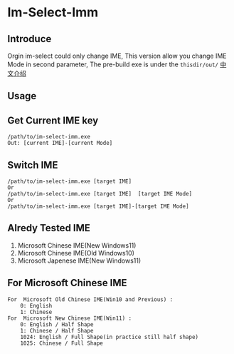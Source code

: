 # Im-Select-Imm

## Introduce 
Orgin im-select could only change IME,
This version allow you change IME Mode in second parameter,
The pre-build exe is under the `thisdir/out/`
[中文介绍](./README_CN.md)

## Usage 

## Get Current IME key

```shell
/path/to/im-select-imm.exe
Out: [current IME]-[current Mode]
```

## Switch IME

```shell
/path/to/im-select-imm.exe [target IME]  
Or
/path/to/im-select-imm.exe [target IME]  [target IME Mode]
Or
/path/to/im-select-imm.exe [target IME]-[target IME Mode]
```
## Alredy Tested IME

1. Microsoft Chinese IME(New Windows11)
2. Microsoft Chinese IME(Old Windows10)
3. Microsoft Japenese IME(New Windows11)

## For Microsoft Chinese IME

```
For  Microsoft Old Chinese IME(Win10 and Previous) :
    0: English
    1: Chinese
For  Microsoft New Chinese IME(Win11) :
    0: English / Half Shape
    1: Chinese / Half Shape
    1024: English / Full Shape(in practice still half shape) 
    1025: Chinese / Full Shape
```


